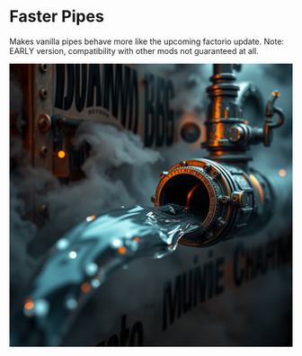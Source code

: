 # Faster Pipes

Makes vanilla pipes behave more like the upcoming factorio update. Note: EARLY version, compatibility with other mods not guaranteed at all.

<img src="/thumbnail.png">
